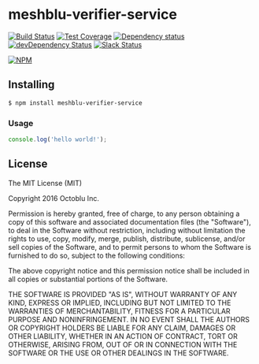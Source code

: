 # meshblu-verifier-service

[![Build Status](https://travis-ci.org/octoblu/meshblu-verifier-service.svg?branch=master)](https://travis-ci.org/octoblu/meshblu-verifier-service)
[![Test Coverage](https://codecov.io/gh/octoblu/meshblu-verifier-service/branch/master/graph/badge.svg)](https://codecov.io/gh/octoblu/meshblu-verifier-service)
[![Dependency status](http://img.shields.io/david/octoblu/meshblu-verifier-service.svg?style=flat)](https://david-dm.org/octoblu/meshblu-verifier-service)
[![devDependency Status](http://img.shields.io/david/dev/octoblu/meshblu-verifier-service.svg?style=flat)](https://david-dm.org/octoblu/meshblu-verifier-service#info=devDependencies)
[![Slack Status](http://community-slack.octoblu.com/badge.svg)](http://community-slack.octoblu.com)

[![NPM](https://nodei.co/npm/meshblu-verifier-service.svg?style=flat)](https://npmjs.org/package/meshblu-verifier-service)


## Installing

```bash
$ npm install meshblu-verifier-service
```

### Usage

```javascript
console.log('hello world!');
```

## License

The MIT License (MIT)

Copyright 2016 Octoblu Inc.

Permission is hereby granted, free of charge, to any person obtaining a copy
of this software and associated documentation files (the "Software"), to deal
in the Software without restriction, including without limitation the rights
to use, copy, modify, merge, publish, distribute, sublicense, and/or sell
copies of the Software, and to permit persons to whom the Software is
furnished to do so, subject to the following conditions:

The above copyright notice and this permission notice shall be included in
all copies or substantial portions of the Software.

THE SOFTWARE IS PROVIDED "AS IS", WITHOUT WARRANTY OF ANY KIND, EXPRESS OR
IMPLIED, INCLUDING BUT NOT LIMITED TO THE WARRANTIES OF MERCHANTABILITY,
FITNESS FOR A PARTICULAR PURPOSE AND NONINFRINGEMENT. IN NO EVENT SHALL THE
AUTHORS OR COPYRIGHT HOLDERS BE LIABLE FOR ANY CLAIM, DAMAGES OR OTHER
LIABILITY, WHETHER IN AN ACTION OF CONTRACT, TORT OR OTHERWISE, ARISING FROM,
OUT OF OR IN CONNECTION WITH THE SOFTWARE OR THE USE OR OTHER DEALINGS IN
THE SOFTWARE.
